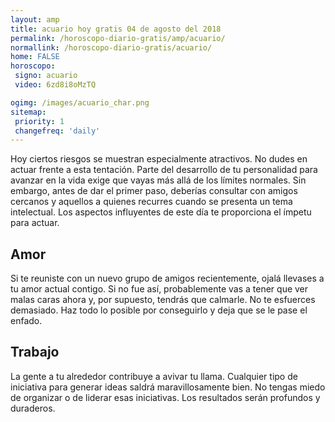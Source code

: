 ```yaml
---
layout: amp
title: acuario hoy gratis 04 de agosto del 2018 
permalink: /horoscopo-diario-gratis/amp/acuario/
normallink: /horoscopo-diario-gratis/acuario/
home: FALSE
horoscopo:
 signo: acuario
 video: 6zd8i8oMzTQ

ogimg: /images/acuario_char.png
sitemap:
 priority: 1
 changefreq: 'daily'
---
```



Hoy ciertos riesgos se muestran especialmente atractivos. No dudes en actuar frente a esta tentación. Parte del desarrollo de tu personalidad para avanzar en la vida exige que vayas más allá de los límites normales. Sin embargo, antes de dar el primer paso, deberías consultar con amigos cercanos y aquellos a quienes recurres cuando se presenta un tema intelectual. Los aspectos influyentes de este día te proporciona el ímpetu para actuar.

## Amor

Si te reuniste con un nuevo grupo de amigos recientemente, ojalá llevases a tu amor actual contigo. Si no fue así, probablemente vas a tener que ver malas caras ahora y, por supuesto, tendrás que calmarle. No te esfuerces demasiado. Haz todo lo posible por conseguirlo y deja que se le pase el enfado.

## Trabajo

La gente a tu alrededor contribuye a avivar tu llama. Cualquier tipo de iniciativa para generar ideas saldrá maravillosamente bien. No tengas miedo de organizar o de liderar esas iniciativas. Los resultados serán profundos y duraderos.
